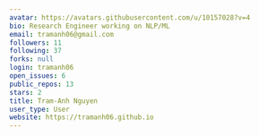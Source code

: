 ```yaml
---
avatar: https://avatars.githubusercontent.com/u/10157028?v=4
bio: Research Engineer working on NLP/ML
email: tramanh06@gmail.com
followers: 11
following: 37
forks: null
login: tramanh06
open_issues: 6
public_repos: 13
stars: 2
title: Tram-Anh Nguyen
user_type: User
website: https://tramanh06.github.io
---
```

